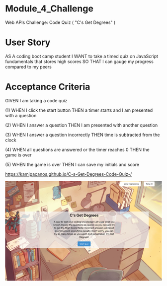 # Module_4_Challenge
Web APIs Challenge: Code Quiz ( "C's Get Degrees" )

# User Story 
AS A coding boot camp student
I WANT to take a timed quiz on JavaScript fundamentals that stores high scores
SO THAT I can gauge my progress compared to my peers

# Acceptance Criteria 
GIVEN I am taking a code quiz

(1) WHEN I click the start button
    THEN a timer starts and I am presented with a question

(2) WHEN I answer a question
    THEN I am presented with another question

(3) WHEN I answer a question incorrectly
    THEN time is subtracted from the clock

(4) WHEN all questions are answered or the timer reaches 0
    THEN the game is over

(5) WHEN the game is over
    THEN I can save my initials and score

https://kamipacanos.github.io/C-s-Get-Degrees-Code-Quiz-/


![](codequiz.png) 




